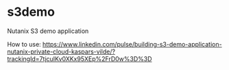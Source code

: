 # s3demo
 Nutanix S3 demo application

How to use:
https://www.linkedin.com/pulse/building-s3-demo-application-nutanix-private-cloud-kaspars-vilde/?trackingId=7tjcuIKv0XKx95XEp%2FrD0w%3D%3D
